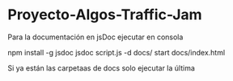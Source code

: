 # Proyecto-Algos-Traffic-Jam

Para la documentación en jsDoc ejecutar en consola

npm install -g jsdoc
jsdoc script.js -d docs/
start docs/index.html

Si ya están las carpetaas de docs solo ejecutar la última